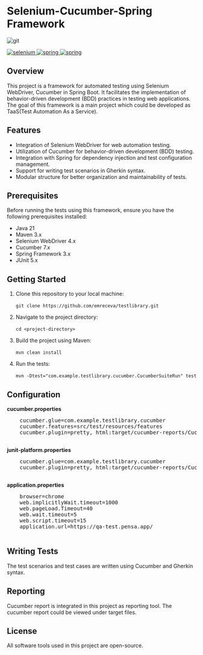 <!DOCTYPE html>
<html lang="en">
<head>
  <meta charset="UTF-8">
  <meta name="viewport" content="width=device-width, initial-scale=1.0">
  <title>test-library project</title>
</head>
<body>

  <h1>Selenium-Cucumber-Spring Framework</h1>
  <p align="left" <a href="https://git-scm.com/" target="_blank" rel="noreferrer"> <img src="https://www.vectorlogo.zone/logos/git-scm/git-scm-icon.svg" alt="git" width="50" height=50"/> </a> <a href="https://www.java.com" target="_blank" rel="noreferrer" <img src="https://raw.githubusercontent.com/devicons/devicon/master/icons/java/java-original.svg" alt="java" width="50" height="50"/> <p href="https://www.selenium.dev" target="_blank" rel="noreferrer"> <img src="https://raw.githubusercontent.com/detain/svg-logos/780f25886640cef088af994181646db2f6b1a3f8/svg/selenium-logo.svg" alt="selenium" width="50" height="50"/> <a href="https://spring.io" target="_blank" rel="noreferrer"> <img src="https://www.vectorlogo.zone/logos/springio/springio-icon.svg" alt="spring" width="50" height="50"/> </a> <a href="https://cucumer.io" target="_blank" rel="noreferrer"> <img src="https://www.vectorlogo.zone/logos/cucumberio/cucumberio-ar21.svg" alt="spring" width="50" height="50"/> </a> </p>

<h2>Overview</h2>
  <p>
    This project is a framework for automated testing using Selenium WebDriver, Cucumber in Spring Boot.
    It facilitates the implementation of behavior-driven development (BDD) practices in testing web applications.
    The goal of this framework is a main project which could be developed as TaaS(Test Automation As a Service).
  </p>

<h2>Features</h2>
  <ul>
    <li>Integration of Selenium WebDriver for web automation testing.</li>
    <li>Utilization of Cucumber for behavior-driven development (BDD) testing.</li>
    <li>Integration with Spring for dependency injection and test configuration management.</li>
    <li>Support for writing test scenarios in Gherkin syntax.</li>
    <li>Modular structure for better organization and maintainability of tests.</li>
  </ul>

<h2>Prerequisites</h2>
  <p>Before running the tests using this framework, ensure you have the following prerequisites installed:</p>
  <ul>
    <li>Java 21</li>
    <li>Maven 3.x</li>
    <li>Selenium WebDriver 4.x</li>
    <li>Cucumber 7.x</li>
    <li>Spring Framework 3.x</li>
    <li>JUnit 5.x</li>
  </ul>

<h2>Getting Started</h2>
  <ol>
    <li>Clone this repository to your local machine:</li>
    <p><code>git clone https://github.com/emreceva/testlibrary.git</code></p>
    <li>Navigate to the project directory:</li>
    <p><code>cd &lt;project-directory&gt;</code></p>
    <li>Build the project using Maven:</li>
    <p><code>mvn clean install</code></p>
    <li>Run the tests:</li>
    <p><code>mvn -Dtest="com.example.testlibrary.cucumber.CucumberSuiteRun" test</code></p>
  </ol>

<h2>Configuration</h2>
  <p><strong>cucumber.properties</strong></p>
  <pre>
    cucumber.glue=com.example.testlibrary.cucumber
    cucumber.features=src/test/resources/features
    cucumber.plugin=pretty, html:target/cucumber-reports/Cucumber.html, json:target/cucumber-reports/Cucumber.json, junit:target/cucumber-reports/Cucumber.xml
  </pre>

  <p><strong>junit-platform.properties</strong></p>
  <pre>
    cucumber.glue=com.example.testlibrary.cucumber
    cucumber.plugin=pretty, html:target/cucumber-reports/Cucumber.html, json:target/cucumber-reports/Cucumber.json, junit:target/cucumber-reports/Cucumber.xml
  </pre>

  <p><strong>application.properties</strong></p>
  <pre>
    browser=chrome
    web.implicitlyWait.timeout=1000
    web.pageLoad.Timeout=40
    web.wait.timeout=5
    web.script.timeout=15
    application.url=https://qa-test.pensa.app/
  </pre>

<h2>Writing Tests</h2>
  <p>The test scenarios and test cases are written using Cucumber and Gherkin syntax.</p>

<h2>Reporting</h2>
  <p>Cucumber report is integrated in this project as reporting tool. 
  The cucumber report could be  viewed under target files.</p>

<h2>License</h2>
  <p>All software tools used in this project are open-source.</p>

</body>
</html>
